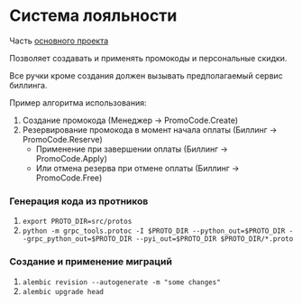 # Система лояльности
Часть [основного проекта](https://github.com/cmrd-a/graduate_work)

Позволяет создавать и применять промокоды и персональные скидки.

Все ручки кроме создания должен вызывать предполагаемый сервис биллинга.

Пример алгоритма использования:
1. Создание промокода (Менеджер -> PromoCode.Create)
2. Резервирование промокода в момент начала оплаты (Биллинг -> PromoCode.Reserve)
   - Применение при завершении оплаты (Биллинг -> PromoCode.Apply)
   - Или отмена резерва при отмене оплаты (Биллинг -> PromoCode.Free)

### Генерация кода из протников
1. `export PROTO_DIR=src/protos`
2. `python -m grpc_tools.protoc -I $PROTO_DIR --python_out=$PROTO_DIR --grpc_python_out=$PROTO_DIR --pyi_out=$PROTO_DIR $PROTO_DIR/*.proto`

### Создание и применение миграций
1. `alembic revision --autogenerate -m "some changes"`
2. `alembic upgrade head`
